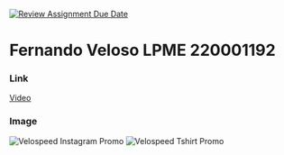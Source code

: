 [![Review Assignment Due Date](https://classroom.github.com/assets/deadline-readme-button-22041afd0340ce965d47ae6ef1cefeee28c7c493a6346c4f15d667ab976d596c.svg)](https://classroom.github.com/a/ipevJCXR)
# Fernando Veloso LPME 220001192 

### Link 	
[Video](https://youtu.be/MK3iRD6uJTU)

### Image 	
![Velospeed Instagram Promo](Velospeed-instagram-promo)
![Velospeed Tshirt Promo](Velospeed-tshirt-frente)

